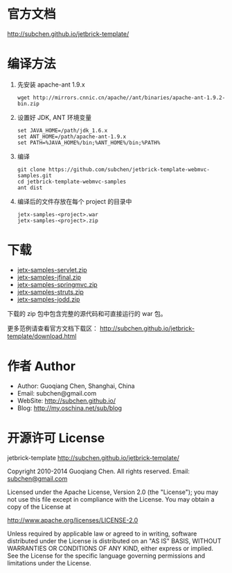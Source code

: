 官方文档
===================

http://subchen.github.io/jetbrick-template/


编译方法
===================

1. 先安装 apache-ant 1.9.x

    ```
    wget http://mirrors.cnnic.cn/apache//ant/binaries/apache-ant-1.9.2-bin.zip
    ```

2. 设置好 JDK, ANT 环境变量

    ```
    set JAVA_HOME=/path/jdk_1.6.x
    set ANT_HOME=/path/apache-ant-1.9.x
    set PATH=%JAVA_HOME%/bin;%ANT_HOME%/bin;%PATH%
    ```

3. 编译

    ```
    git clone https://github.com/subchen/jetbrick-template-webmvc-samples.git
    cd jetbrick-template-webmvc-samples
    ant dist
    ```

4. 编译后的文件存放在每个 project 的目录中

    ```
    jetx-samples-<project>.war
    jetx-samples-<project>.zip
    ```


下载
===================

* [jetx-samples-servlet.zip](http://subchen.github.io/jetbrick-template/demo/jetx-samples-servlet.zip)
* [jetx-samples-jfinal.zip](http://subchen.github.io/jetbrick-template/demo/jetx-samples-jfinal.zip)
* [jetx-samples-springmvc.zip](http://subchen.github.io/jetbrick-template/demo/jetx-samples-springmvc.zip)
* [jetx-samples-struts.zip](http://subchen.github.io/jetbrick-template/demo/jetx-samples-struts.zip)
* [jetx-samples-jodd.zip](http://subchen.github.io/jetbrick-template/demo/jetx-samples-jodd.zip)

下载的 zip 包中包含完整的源代码和可直接运行的 war 包。

更多范例请查看官方文档下载区： http://subchen.github.io/jetbrick-template/download.html


作者 Author
===================

* Author: Guoqiang Chen, Shanghai, China
* Email: subchen&#64;gmail.com
* WebSite: http://subchen.github.io/
* Blog: http://my.oschina.net/sub/blog


开源许可 License
===================

jetbrick-template
http://subchen.github.io/jetbrick-template/

Copyright 2010-2014 Guoqiang Chen. All rights reserved.
Email: subchen@gmail.com

Licensed under the Apache License, Version 2.0 (the "License");
you may not use this file except in compliance with the License.
You may obtain a copy of the License at

  http://www.apache.org/licenses/LICENSE-2.0

Unless required by applicable law or agreed to in writing, software
distributed under the License is distributed on an "AS IS" BASIS,
WITHOUT WARRANTIES OR CONDITIONS OF ANY KIND, either express or implied.
See the License for the specific language governing permissions and
limitations under the License.

